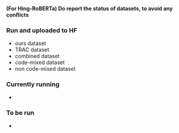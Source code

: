 #### (For Hing-RoBERTa) Do report the status of datasets, to avoid any conflicts ####

### Run and uploaded to HF ###
* ours dataset
* TRAC dataset
* combined dataset
* code-mixed dataset
* non code-mixed dataset
### Currently running ###
* 
### To be run ###
*


